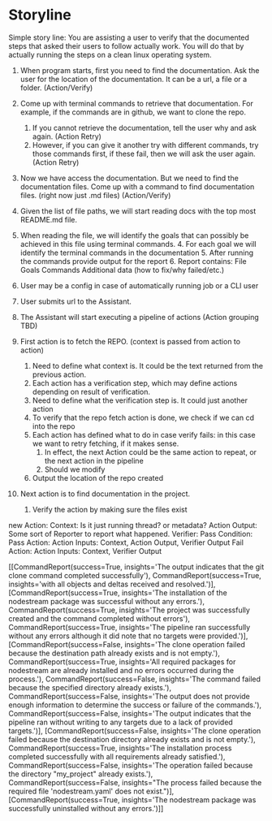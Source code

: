 # Storyline


Simple story line:
You are assisting a user to verify that the documented steps that asked their users to follow actually work.
You will do that by actually running the steps on a clean linux operating system.


1. When program starts, first you need to find the documentation. Ask the user for the location of the documentation. It can be a url, a file or a folder. (Action/Verify)
2. Come up with terminal commands to retrieve that documentation. For example, if the commands are in github, we want to clone the repo. 
   1. If you cannot retrieve the documentation, tell the user why and ask again. (Action Retry)
   3. However, if you can give it another try with different commands, try those commands first, if these fail, then we will ask the user again. (Action Retry)
4. Now we have access the documentation. But we need to find the documentation files. Come up with a command to find documentation files. (right now just .md files) (Action/Verify)
5. Given the list of file paths, we will start reading docs with the top most README.md file.
3. When reading the file, we will identify the goals that can possibly be achieved in this file using terminal commands.
   4. For each goal we will identify the terminal commands in the documentation 
   5. After running the commands provide output for the report
      6. Report contains:
         File
            Goals
               Commands
               Additional data (how to fix/why failed/etc.)






1. User may be a config in case of automatically running job or a CLI user
2. User submits url to the Assistant. 
3. The Assistant will start executing a pipeline of actions (Action grouping TBD)
4. First action is to fetch the REPO. (context is passed from action to action)
   1. Need to define what context is. It could be the text returned from the previous action.
   2. Each action has a verification step, which may define actions depending on result of verification.
   3. Need to define what the verification step is. It could just another action
   4. To verify that the repo fetch action is done, we check if we can cd into the repo
   5. Each action has defined what to do in case verify fails: in this case we want to retry fetching, if it makes sense.
      1. In effect, the next Action could be the same action to repeat, or the next action in the pipeline
      2. Should we modify 
   6. Output the location of the repo created
5. Next action is to find documentation in the project. 
   1. Verify the action by making sure the files exist





new Action:
   Context: Is it just running thread? or metadata?
   Action Output: Some sort of Reporter to report what happened.
   Verifier:
      Pass Condition:
      Pass Action:
         Action Inputs: Context, Action Output, Verifier Output 
      Fail Action:
         Action Inputs: Context, Verifier Output


[[CommandReport(success=True, insights='The output indicates that the git clone command completed successfully'),
  CommandReport(success=True, insights='with all objects and deltas received and resolved.')],
 [CommandReport(success=True, insights='The installation of the nodestream package was successful without any errors.'), 
  CommandReport(success=True, insights='The project was successfully created and the command completed without errors'), 
  CommandReport(success=True, insights='The pipeline ran successfully without any errors although it did note that no targets were provided.')],
 [CommandReport(success=False, insights='The clone operation failed because the destination path already exists and is not empty.'),
  CommandReport(success=True, insights='All required packages for nodestream are already installed and no errors occurred during the process.'),
  CommandReport(success=False, insights='The command failed because the specified directory already exists.'),
  CommandReport(success=False, insights='The output does not provide enough information to determine the success or failure of the commands.'),
  CommandReport(success=False, insights='The output indicates that the pipeline ran without writing to any targets due to a lack of provided targets.')],
 [CommandReport(success=False, insights='The clone operation failed because the destination directory already exists and is not empty.'),
  CommandReport(success=True, insights='The installation process completed successfully with all requirements already satisfied.'),
  CommandReport(success=False, insights='The operation failed because the directory "my_project" already exists.'),
  CommandReport(success=False, insights="The process failed because the required file 'nodestream.yaml' does not exist.")],
 [CommandReport(success=True, insights='The nodestream package was successfully uninstalled without any errors.')]]